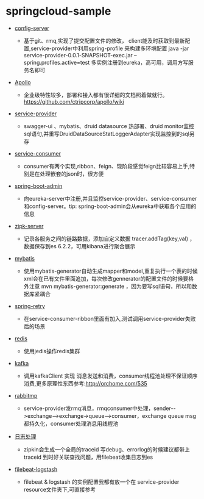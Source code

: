 # springcloud-sample


* [config-server](#config-server)
    *  基于git、rmq,实现了提交配置文件的修改， client能及时获取到最新配置,service-provider中利用spring-profile 来构建多环境配置 java -jar service-provider-0.0.1-SNAPSHOT-exec.jar –spring.profiles.active=test 多实例注册到eureka，高可用，调用方写服务名即可
    
* [Apollo](#config-server)
    * 企业级特性较多，部署和接入都有很详细的文档照着做就行。https://github.com/ctripcorp/apollo/wiki
    
* [service-provider](#service-provider)
    * swagger-ui 、mybatis、druid datasource 热部署、druid monitor监控sql语句,并重写DruidDataSourceStatLoggerAdapter实现监控到的sql另存
    
    
* [service-consumer](#service-consumer)
    * consumer有两个实现,ribbon、feign、现阶段感觉feign比较容易上手,特别是在处理嵌套的json时，很方便
    
    
* [spring-boot-admin](#spring-boot-admin)
    * 向eureka-server中注册,并且监控service-provider、service-consumer和config-server。tip: spring-boot-admin会从eureka中获取各个应用的信息
    
* [zipk-server](#zipk-server)
    * 记录各服务之间的链路数据，添加自定义数据 tracer.addTag(key,val) ，数据保存到es 6.2.2，可用kibana进行聚合展示
    
    
* [mybatis](#mybatis)
    * 使用mybatis-generator自动生成mapper和model,重复执行一个表的时候xml会在已有文件里面追加，每次修改gennerator的配置文件的时候要格外注意 mvn mybatis-generator:generate  ，因为要写sql语句，所以和数据库紧耦合
    
* [spring-retry](#spring-retry)
    * 在service-consumer-ribbon里面有加入,测试调用service-provider失败后的场景
    
* [redis](#redis)
    * 使用jedis操作redis集群
        
* [kafka](#kafka)
    * 调用kafkaClient 实现 消息发送和消费，consumer线程池处理不保证顺序消费,更多原理性东西参考:http://orchome.com/535

	
* [rabbitmp](#rabbitmp)
    * service-provider发rmq消息，rmqconsumer中处理，sender-->exchange-->exchange->queue-->consumer，exchange queue msg 都持久化，consumer处理消息用线程池
    
    	
* [日志处理](#日志处理)
    * zipkin会生成一个全局的traceid 写debug、errorlog的时候建议都带上traceid 到时好关联查找问题，用filebeat收集日志到es
    
* [filebeat-logstash](#filebeat-logstash)
    * filebeat & logstash 的实例配置我都有放一个在 service-provider resource文件夹下,可直接参考
    
    
    
    
    
    

 

